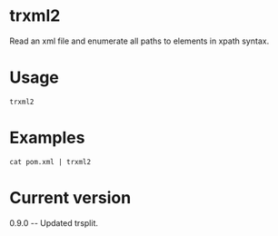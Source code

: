 # trxml2

Read an xml file and enumerate all paths to elements in xpath syntax.

# Usage

    trxml2

# Examples

    cat pom.xml | trxml2

# Current version

0.9.0 -- Updated trsplit.
